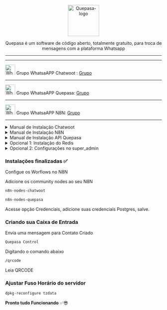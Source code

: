 <p align="center">
	<img src="https://github.com/nocodeleaks/quepasa/raw/main/src/assets/favicon.png" alt="Quepasa-logo" width="100" />	
	<p align="center">Quepasa é um software de código aberto, totalmente gratuito, para troca de mensagens com a plataforma Whatsapp</p>
</p>
<hr />
<p align="left">
</p>
<hr />
<p align="left">
	<img src="https://whatsapp.com/favicon.ico" alt="WhatsAPP-logo" width="32" />
	<span>Grupo WhatsaAPP Chatwoot : </span>
	<a href="https://chat.whatsapp.com/CLKge3hmHmmBcIL04mBzmT" target="_blank">Grupo</a>
<hr />
<p align="left">
	<img src="https://whatsapp.com/favicon.ico" alt="WhatsAPP-logo" width="32" />
	<span>Grupo WhatsaAPP Quepasa: </span>
	<a href="https://chat.whatsapp.com/Cv5WfmujRzE09yQ6hagYim" target="_blank">Grupo</a>
</p>
<hr />
<p align="left">
	<img src="https://whatsapp.com/favicon.ico" alt="WhatsAPP-logo" width="32" />
	<span>Grupo WhatsaAPP N8N: </span>
	<a href="https://telinkei.com/gp-n8n-zap" target="_blank">Grupo</a>
</p>
<hr />
<details>
<summary>Manual de Instalação Chatwoot</summary>

### Atualize sua máquina com os últimos pacotes

```bash
sudo apt update && apt upgrade -y
```

### Baixe o instalador automático do Chatwoot

```bash
wget https://get.chatwoot.app/linux/install.sh
```

### Execute a permisão no arquivo install.sh

```bash
chmod +x install.sh
```

### Inicie a instalação, digite "yes" para SSL, em seguida digite seu dominio e prossiga confimando com yes.
### Esse processo vai levar média ~ 15

  ```bash
./install.sh --install
  ```

Use as opções abaixo

yes

app.dominio.com.br

contato@dominio.com.br

yes para todos

### Alterando Idioma e ativando sua tela de cadastro

```bash
nano /home/chatwoot/chatwoot/.env
```

Altere a linha:

`DEFAULT_LOCALE=pt_BR` para `ENABLE_ACCOUNT_SIGNUP=true`

```bash
systemctl daemon-reload && systemctl restart chatwoot.target
```

Acesse: app.seudominio.com.br

Faça seu cadastro

### Habilitando configurações ocultas do Chatwoot no banco de dados PostgreSQL

```bash
sudo -i -u postgres psql
\c chatwoot_production
```

```bash
update installation_configs set locked = false;
```

```bash
\q
```

</details>

<details>
<summary>Manual de Instalação N8N</summary>

#### Para seu Chatwoot funcionar corretamente com API Quepasa, instale a versão abaixo compativél

Migração de banco de dados sqlite para Postgres

### Criando Banco de dados Usuario e Senha

```bash
sudo -i -u postgres psql
```

```bash
CREATE ROLE n8n_user WITH LOGIN PASSWORD 'SenhaAqui';
```

```bash
CREATE DATABASE n8n_db;
```

```bash
GRANT ALL PRIVILEGES ON DATABASE n8n_db TO n8n_user;
```

```bash
GRANT CONNECT ON DATABASE n8n_db TO n8n_user;
```

```bash
\q
```

### Remova Node.js instalado pelo Chatwoot

```bash
sudo apt-get remove nodejs
```

```bash
sudo apt-get purge nodejs
```

```bash
sudo apt-get autoremove
```

### Instale a versão v18.x
Baixe e importe a chave Nodesource GPG

```bash
sudo apt-get update
```

```bash
sudo apt-get install -y ca-certificates curl gnupg
```

```bash
sudo mkdir -p /etc/apt/keyrings
```

```bash
curl -fsSL https://deb.nodesource.com/gpgkey/nodesource-repo.gpg.key | sudo gpg --dearmor -o /etc/apt/keyrings/nodesource.gpg
```

Criar repositório deb

```bash
NODE_MAJOR=18
```

```bash
echo "deb [signed-by=/etc/apt/keyrings/nodesource.gpg] https://deb.nodesource.com/node_$NODE_MAJOR.x nodistro main" | sudo tee /etc/apt/sources.list.d/nodesource.list
```

Execute a atualização e instale

```bash
sudo apt-get update
```

```bash
sudo apt-get install nodejs -y
```
### Instale a última versão do n8n

> A versão estavél do n8n até o momento é 1.3.1, que necessita do Node.js v18.x

```bash
sudo npm install -g n8n
```

```bash
npm install pm2 -g
```

```bash
wget https://dl.google.com/linux/direct/google-chrome-stable_current_amd64.deb
```

```bash
sudo apt install ./google-chrome-stable_current_amd64.deb
```

```bash
sudo nano /etc/nginx/sites-available/n8n
```

```bash
server {
  server_name conector.dominio.com.br;
  
  underscores_in_headers on;

  location / {

   proxy_pass http://127.0.0.1:5678;
   proxy_pass_header Authorization;
   proxy_set_header Upgrade $http_upgrade;
   proxy_set_header Connection "upgrade";
   proxy_set_header Host $host;
   proxy_set_header X-Forwarded-Proto $scheme;
   proxy_set_header X-Forwarded-Ssl on; # Optional
   proxy_set_header X-Real-IP $remote_addr;
   proxy_set_header X-Forwarded-For $proxy_add_x_forwarded_for;
   proxy_http_version 1.1;
   proxy_set_header Connection "";
   proxy_buffering off;
   client_max_body_size 0;
   proxy_read_timeout 36000s;
   proxy_redirect off;
  }
  add_header Strict-Transport-Security "max-age=31536000; includeSubDomains" always;
  ssl_protocols TLSv1.2 TLSv1.3;
} 
  ```

```bash
sudo ln -s /etc/nginx/sites-available/n8n /etc/nginx/sites-enabled
```

```bash
sudo certbot --nginx
```

```bash
sudo service nginx restart
```

```bash
pm2 start n8n --cron-restart="0 0 * * *" -- start
```

### Execute esse comando abaixo para não cair seu n8n quando você reiniciar sua VPS

```bash
sudo pm2 startup ubuntu -u root && sudo pm2 startup ubuntu -u root --hp /root && sudo pm2 save
```

```bash
nano /root/.n8n/.env
```

Altere as seguintes variaveis baixo no arquivo `.env`

DB_POSTGRESDB_PASSWORD=SenhaAqui

C8Q_QP_DEFAULT_USER=coloque email do Quepasa

C8Q_QP_BOTTITLE=Nome do seu site

C8Q_CW_PUBLIC_URL=domniochatwoot

C8Q_QP_CONTACT=Seu email

C8Q_QP_DEFAULT_USER=Seu email

WEBHOOK_URL=https://conector.dominio.com.br

N8N_EDITOR_BASE_URL=https://conector.dominio.com.br

```
DB_TYPE=postgresdb
DB_POSTGRESDB_HOST=localhost
DB_POSTGRESDB_PORT=5432
DB_POSTGRESDB_USER=n8n_user
DB_POSTGRESDB_PASSWORD=SenhaAqui
DB_POSTGRESDB_DATABASE=n8n_db
C8Q_SINGLETHREAD=false
C8Q_QUEPASAINBOXCONTROL=1001
C8Q_GETCHATWOOTCONTACTS=1002
C8Q_QUEPASACHATCONTROL=1003
C8Q_CHATWOOTPROFILEUPDATE=1004
C8Q_POSTTOWEBCALLBACK=1005
C8Q_POSTTOCHATWOOT=1006
C8Q_CHATWOOTTOQUEPASAGREETINGS=1007
C8Q_CW_PUBLIC_URL="chatwoot.seudominio.com.br"
C8Q_QP_DEFAULT_USER="contato@seudominio.com.br"
C8Q_QP_BOTTITLE="Chatwoot"
C8Q_QP_CONTACT="contato@seudominio.com.br"
N8N_EDITOR_BASE_URL="https://conector.dominio.com.br"
WEBHOOK_URL="https://conector.dominio.com.br"
EXECUTIONS_DATA_PRUNE=true
EXECUTIONS_DATA_MAX_AGE=168
EXECUTIONS_DATA_PRUNE_MAX_COUNT=5000
GENERIC_TIMEZONE="America/Sao_Paulo"
```

### Cria um link simbólico chamado ".env" que aponta para o arquivo "./.n8n/.env" no sistema de arquivos.

```bash
ln -s ./.n8n/.env .env
pm2 restart all --update-env
```

OBS: Não crie sua conta agora, antes de instalar API Quepasa!

</details>

<details>
<summary>Manual de Instalação API Quepasa</summary>

#### Instalação da API e importação dos worflows automáticos

```
git clone https://github.com/nocodeleaks/quepasa /opt/quepasa-source
bash /opt/quepasa-source/helpers/install.sh
bash /opt/quepasa-source/helpers/update-workflows.sh
```

```bash
sudo nano /etc/nginx/sites-available/quepasa
```

```bash
server {

  server_name quepasa.dominio.com.br;

  location / {

    proxy_pass http://127.0.0.1:31000;

    proxy_http_version 1.1;

    proxy_set_header Upgrade $http_upgrade;

    proxy_set_header Connection 'upgrade';

    proxy_set_header Host $host;

    proxy_set_header X-Real-IP $remote_addr;

    proxy_set_header X-Forwarded-Proto $scheme;

    proxy_set_header X-Forwarded-For $proxy_add_x_forwarded_for;
    
    proxy_cache_bypass $http_upgrade;

  }

  }
```

```bash
sudo ln -s /etc/nginx/sites-available/quepasa /etc/nginx/sites-enabled
```

```bash
sudo certbot --nginx
```

```bash
sudo service nginx restart
```

### Ativando SSL da API Quepasa

```bash
nano /opt/quepasa-source/src/.env
```

Adicione na linha 1 `APP_TITLE=Nome da Sua Empresa`

Alterar linha 2 de `WEBSOCKETSSL=false` para `WEBSOCKETSSL=true`

```bash
systemctl restart quepasa
```

Agora sim! Tá liberado para fazer o cadastro no n8n na Quepasa 😎

</details>

<details>
<summary>Opcional 1: Instalação do Redis</summary>

```bash
sudo add-apt-repository ppa:redislabs/redis
```

```bash
sudo apt update
```

```bash
sudo apt install redis
```

```bash
sudo apt-get install libvips
```

```bash
reboot
```

</details>


<details>
<summary>Opcional 2: Configurações no super_admin</summary>

#### Acesse super Admin

https://app.seudominio.com.br/super_admin

Navegue até a opção > installation_configs

```bash
LOGO
LOGO_THUMBNAIL
NOMES CHATWOOT:
```

### Alterando nomes na Plataforma

```bash
INSTALLATION_NAME
BRAND_NAME
TERMOS E POLITICA DE PRIVACIDADE
TERMS_URL
PRIVACY_URL
BRAND_URL
WIDGET_BRAND_URL
```
</details>

### Instalações finalizadas ✅

Configue os Worflows no N8N

Adicione os community nodes ao seu N8N

```bash
n8n-nodes-chatwoot
```

```bash
n8n-nodes-quepasa
```

Acesse opção Credenciais, adicione suas credenciais Postgres, salve.

### Criando sua Caixa de Entrada

Envia uma mensagem para Contato Criado

```bash
Quepasa Control
```
Digitando o comando abaixo

```bash
/qrcode
```

Leia QRCODE

### Ajustar Fuso Horário do servidor

```bash
dpkg-reconfigure tzdata
```


**Pronto tudo Funcionando** ✅😎
